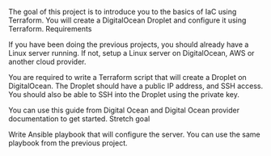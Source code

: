 The goal of this project is to introduce you to the basics of IaC using Terraform. You will create a DigitalOcean Droplet and configure it using Terraform.
Requirements

If you have been doing the previous projects, you should already have a Linux server running. If not, setup a Linux server on DigitalOcean, AWS or another cloud provider.

You are required to write a Terraform script that will create a Droplet on DigitalOcean. The Droplet should have a public IP address, and SSH access. You should also be able to SSH into the Droplet using the private key.

You can use this guide from Digital Ocean and Digital Ocean provider documentation to get started.
Stretch goal

Write Ansible playbook that will configure the server. You can use the same playbook from the previous project.

